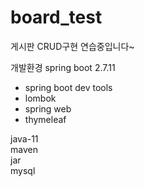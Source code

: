 # board_test
게시판 CRUD구현 연습중입니다~

개발환경
spring boot 2.7.11
- spring boot dev tools
- lombok
- spring web
- thymeleaf

java-11 <br>
maven <br>
jar<br>
mysql<br>
